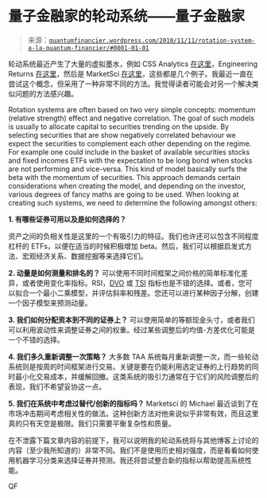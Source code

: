 <!--yml

category: 未分类

date: 2024-05-18 14:01:38

-->

# 量子金融家的轮动系统——量子金融家

> 来源：[`quantumfinancier.wordpress.com/2010/11/11/rotation-system-a-la-quantum-financier/#0001-01-01`](https://quantumfinancier.wordpress.com/2010/11/11/rotation-system-a-la-quantum-financier/#0001-01-01)

轮动系统最近产生了大量的虚拟墨水，例如 CSS Analytics [在这里](http://cssanalytics.wordpress.com/2010/02/23/rotation-concepts/)，Engineering Returns [在这里](http://engineering-returns.com/2010/07/23/rotational-trading-a-simple-but-powerful-concept-part-i-ii/)，然后是 MarketSci [在这里](http://marketsci.wordpress.com/2010/10/20/roundup-tactical-asset-allocation/)，这些都是几个例子。我最近一直在尝试这个概念，但采用了一种非常不同的方法。我觉得读者可能会对另一个解决类似问题的方法感兴趣。

Rotation systems are often based on two very simple concepts: momentum (relative strength) effect and negative correlation. The goal of such models is usually to allocate capital to securities trending on the upside. By selecting securities that are show negatively correlated behaviour we expect the securities to complement each other depending on the regime. For example one could include in the basket of available securities stocks and fixed incomes ETFs with the expectation to be long bond when stocks are not performing and vice-versa. This kind of model basically surfs the beta with the momentum of securities. This approach demands certain considerations when creating the model, and depending on the investor, various degrees of fancy maths are going to be used. When looking at creating such systems, we need to determine the following amongst others:

**1. 有哪些证券可用以及是如何选择的？**

资产之间的负相关性是这里的一个有吸引力的特征。我们也许还可以包含不同程度杠杆的 ETFs，以便在适当的时候积极增加 beta。然后，我们可以根据启发式方法、宏观经济关系、数据挖掘等来选择它们。

**2. 动量是如何测量和排名的？** 可以使用不同时间框架之间价格的简单标准化差异，或者使用变化率指标。RSI，[DVO](http://cssanalytics.wordpress.com/2009/07/29/the-dvo/) 或 [TSI](http://engineering-returns.com/tsi/) 指标也是不错的选择。或者，您可以拟合一个最小二乘模型，并评估斜率和残差。您还可以进行某种因子分解，创建一个因子模型来预测动量。

**3. 我们如何分配资本到不同的证券上？** 可以使用简单的等额现金头寸，或者我们可以利用波动性来调整证券之间的权重。经过某些调整后的均值-方差优化可能是一个不错的选择。

**4. 我们多久重新调整一次策略？** 大多数 TAA 系统每月重新调整一次，而一些轮动系统则是按周的时间框架进行交易。关键是要在仍能利用选定证券的上行趋势的同时最小化交易成本，并缓解回撤。这类系统的吸引力通常在于它们的风险调整后的表现，我们不希望妥协这一点。

**5. 我们在系统中考虑过替代/创新的指标吗？** Marketsci 的 Michael 最近谈到了在市场冲击期间考虑相关性的做法。这种创新方法对他来说似乎非常有效，而且这里真的只有天空是极限。我们只需要平衡复杂性和质量。

在不泄露下篇文章内容的前提下，我可以说明我的轮动系统将与其他博客上讨论的内容（至少我所知道的）非常不同。我们不是使用历史相对强度，而是看看如何使用机器学习分类来选择证券并预测。我还将尝试整合新的指标以帮助提高系统性能。

QF
